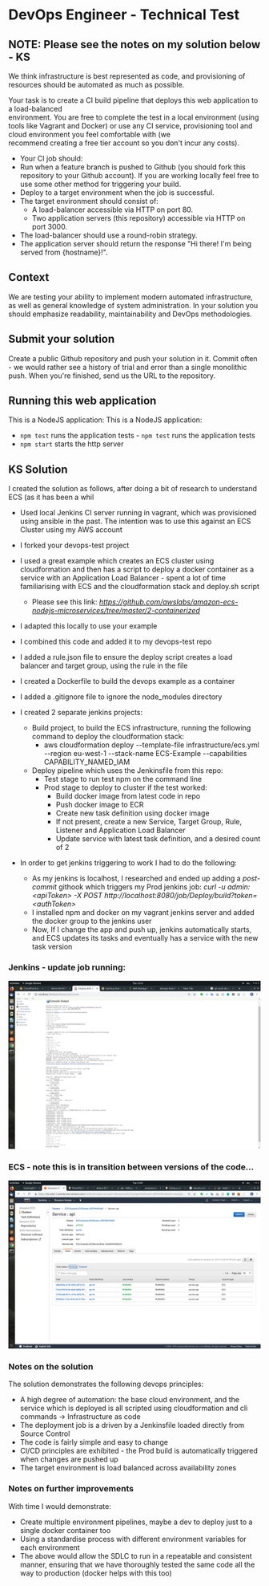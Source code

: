 # DevOps Engineer - Technical Test	

## NOTE: Please see the notes on my solution below - KS

We think infrastructure is best represented as code, and provisioning of resources should be automated as much as possible.	

 Your task is to create a CI build pipeline that deploys this web application to a load-balanced	
environment. You are free to complete the test in a local environment (using tools like Vagrant and	
Docker) or use any CI service, provisioning tool and cloud environment you feel comfortable with (we	
recommend creating a free tier account so you don't incur any costs).	

 * Your CI job should:	
  * Run when a feature branch is pushed to Github (you should fork this repository to your Github account). If you are working locally feel free to use some other method for triggering your build.	
  * Deploy to a target environment when the job is successful.	
* The target environment should consist of:	
  * A load-balancer accessible via HTTP on port 80.	
  * Two application servers (this repository) accessible via HTTP on port 3000.	
* The load-balancer should use a round-robin strategy.	
* The application server should return the response "Hi there! I'm being served from {hostname}!".	

 ## Context	
We are testing your ability to implement modern automated infrastructure, as well as general knowledge of system administration. In your solution you should emphasize readability, maintainability and DevOps methodologies.	

 ## Submit your solution	
Create a public Github repository and push your solution in it. Commit often - we would rather see a history of trial and error than a single monolithic push. When you're finished, send us the URL to the repository.	

 ## Running this web application	
 This is a NodeJS application:	This is a NodeJS application:

- `npm test` runs the application tests	- `npm test` runs the application tests
- `npm start` starts the http server

## KS Solution

I created the solution as follows, after doing a bit of research to understand ECS (as it has been a whil
* Used local Jenkins CI server running in vagrant, which was provisioned using ansible in the past.  The intention was to use this against an ECS Cluster using my AWS account
* I forked your devops-test project
* I used a great example which creates an ECS cluster using cloudformation and then has a script to deploy a docker container as a service with an Application Load Balancer - spent a lot of time familiarising with ECS and the cloudformation stack and deploy.sh script
   * Please see this link: _https://github.com/awslabs/amazon-ecs-nodejs-microservices/tree/master/2-containerized_
* I adapted this locally to use your example
* I combined this code and added it to my devops-test repo
* I added a rule.json file to ensure the deploy script creates a load balancer and target group, using the rule in the file
* I created a Dockerfile to build the devops example as a container
* I added a .gitignore file to ignore the node_modules directory
* I created 2 separate jenkins projects:
  * Build project, to build the ECS infrastructure, running the following command to deploy the cloudformation stack:
     * aws cloudformation deploy --template-file infrastructure/ecs.yml --region eu-west-1  --stack-name ECS-Example --capabilities CAPABILITY_NAMED_IAM
  * Deploy pipeline which uses the Jenkinsfile from this repo:
     * Test stage to run test npm on the command line
     * Prod stage to deploy to cluster if the test worked:
       * Build docker image from latest code in repo
       * Push docker image to ECR
       * Create new task definition using docker image
       * If not present, create a new Service, Target Group, Rule, Listener and Application Load Balancer
       * Update service with latest task definition, and a desired count of 2
       
* In order to get jenkins triggering to work I had to do the following:
   * As my jenkins is localhost, I researched and ended up adding a _post-commit_ githook which triggers my Prod jenkins job: _curl -u admin:\<apiToken\> -X POST http://localhost:8080/job/Deploy/build?token=<authToken\>_ 
   * I installed npm and docker on my vagrant jenkins server and added the docker group to the jenkins user
   * Now, If I change the app and push up, jenkins automatically starts, and ECS updates its tasks and eventually has a service with the new task version 

### Jenkins - update job running:

![jenkins pic](jenkins1.png)

### ECS - note this is in transition between versions of the code...

![ECS pic](ECS.png)

### Notes on the solution

The solution demonstrates the following devops principles:
* A high degree of automation: the base cloud environment, and the service which is deployed is all scripted using cloudformation and cli commands -> Infrastructure as code
* The deployment job is a driven by a Jenkinsfile loaded directly from Source Control
* The code is fairly simple and easy to change
* CI/CD principles are exhibited - the Prod build is automatically triggered when changes are pushed up
* The target environment is load balanced across availability zones

### Notes on further improvements

With time I would demonstrate:

* Create multiple environment pipelines, maybe a dev to deploy just to a single docker container too
* Using a standardise process with different environment variables for each environment
* The above would allow the SDLC to run in a repeatable and consistent manner, ensuring that we have thoroughly tested the same code all the way to production (docker helps with this too)
